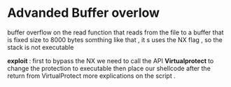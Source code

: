 # Advanded Buffer overlow 
buffer overflow on the read function that reads from the file to a buffer that is fixed size to 8000 bytes somthing like that , it s uses the NX flag , so the stack is not executable 

<b> exploit </b> : first to bypass the NX we need to call the API <b> Virtualprotect </b> to change the protection to executable then place our shellcode after the return from VirtualProtect
more explications on the script . 


